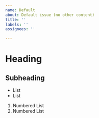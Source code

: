 ```yaml
---
name: Default
about: Default issue (no other content)
title: ''
labels: ''
assignees: ''

---
```


# Heading

## Subheading

- List
- List

1. Numbered List
2. Numbered List
